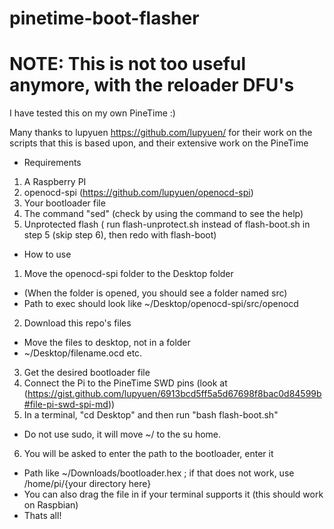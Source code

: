 # pinetime-boot-flasher
# NOTE: This is not too useful anymore, with the reloader DFU's

I have tested this on my own PineTime :)

Many thanks to lupyuen https://github.com/lupyuen/ for their work on the scripts that this is based upon, and their extensive work on the PineTime

* Requirements
1. A Raspberry PI
2. openocd-spi (https://github.com/lupyuen/openocd-spi)
3. Your bootloader file
4. The command "sed" (check by using the command to see the help)
5. Unprotected flash ( run flash-unprotect.sh instead of flash-boot.sh in step 5 (skip step 6), then redo with flash-boot)

* How to use
1. Move the openocd-spi folder to the Desktop folder
* (When the folder is opened, you should see a folder named src)
* Path to exec should look like ~/Desktop/openocd-spi/src/openocd
2. Download this repo's files
* Move the files to desktop, not in a folder
* ~/Desktop/filename.ocd etc.
3. Get the desired bootloader file
4. Connect the Pi to the PineTime SWD pins (look at (https://gist.github.com/lupyuen/6913bcd5ff5a5d67698f8bac0d84599b#file-pi-swd-spi-md))
5. In a terminal, "cd Desktop" and then run "bash flash-boot.sh"
* Do not use sudo, it will move ~/ to the su home.
6. You will be asked to enter the path to the bootloader, enter it
* Path like ~/Downloads/bootloader.hex ; if that does not work, use /home/pi/{your directory here}
* You can also drag the file in if your terminal supports it (this should work on Raspbian)
* Thats all!
